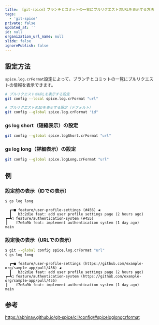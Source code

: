 ```yaml
---
title: 【git-spice】ブランチとコミットの一覧にプルリクエストのURLを表示する方法
tags:
  - 'git-spice'
private: false
updated_at: ''
id: null
organization_url_name: null
slide: false
ignorePublish: false
---
```

## 設定方法

`spice.log.crFormat`設定によって、ブランチとコミットの一覧にプルリクエストの情報を表示できます。

```bash
# プルリクエストのURLを表示する設定
git config --local spice.log.crFormat "url"

# プルリクエストのIDを表示する設定（デフォルト）
git config --global spice.log.crFormat "id"
```

### gs log short（短縮表示）の設定

```bash
git config --global spice.logShort.crFormat "url"
```

### gs log long（詳細表示）の設定

```bash
git config --global spice.logLong.crFormat "url"
```

## 例

### 設定前の表示（IDでの表示）

```bash
$ gs log long
```

```
  ┏━■ feature/user-profile-settings (#456) ◀
  ┃   b3c2d1e feat: add user profile settings page (2 hours ago)
┏━┻□ feature/authentication-system (#455)
┃    f7e6a9b feat: implement authentication system (1 day ago)
main
```

### 設定後の表示（URLでの表示）

```bash
$ git --global config spice.log.crFormat "url"
$ gs log long
```

```
  ┏━■ feature/user-profile-settings (https://github.com/example-org/sample-app/pull/456) ◀
  ┃   b3c2d1e feat: add user profile settings page (2 hours ago)
┏━┻□ feature/authentication-system (https://github.com/example-org/sample-app/pull/455)
┃    f7e6a9b feat: implement authentication system (1 day ago)
main
```

## 参考

https://abhinav.github.io/git-spice/cli/config/#spiceloglongcrformat

